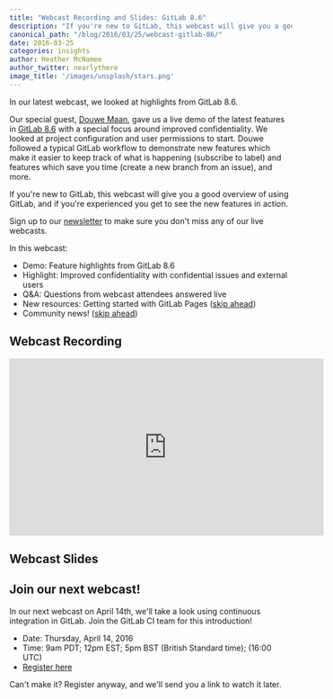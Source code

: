 ```yaml
---
title: "Webcast Recording and Slides: GitLab 8.6"
description: "If you're new to GitLab, this webcast will give you a good overview of using GitLab, and if you're experienced you get to see the new features in action."
canonical_path: "/blog/2016/03/25/webcast-gitlab-86/"
date: 2016-03-25
categories: insights
author: Heather McNamee
author_twitter: nearlythere
image_title: '/images/unsplash/stars.png'
---
```


In our latest webcast, we looked at highlights from GitLab 8.6.

Our special guest, [Douwe Maan][Douwe], gave us a live demo of the latest features
in [GitLab 8.6][releasenotes] with a special focus around improved confidentiality.
We looked at project configuration and user permissions to start.
Douwe followed a typical GitLab workflow to demonstrate new features
which make it easier to keep track of what is happening (subscribe to label)
and features which save you time (create a new branch from an issue), and more.

If you're new to GitLab, this webcast will give you a good overview of using GitLab,
and if you're experienced you get to see the new features in action.

Sign up to our [newsletter][newsletter]
to make sure you don't miss any of our live webcasts.

<!-- more -->

In this webcast:

- Demo: Feature highlights from GitLab 8.6
- Highlight: Improved confidentiality with confidential issues and external users
- Q&A: Questions from webcast attendees answered live
- New resources: Getting started with GitLab Pages ([skip ahead](https://youtu.be/4r-dUrdpLo8?t=3128))
- Community news! ([skip ahead](https://youtu.be/4r-dUrdpLo8?t=3284))

## Webcast Recording

<iframe width="560" height="315" src="https://www.youtube.com/embed/4r-dUrdpLo8" frameborder="0" allowfullscreen></iframe>

## Webcast Slides

<script async class="speakerdeck-embed" data-id="5e2c749028334614b567bc173a464d31" data-ratio="1.77777777777778" src="//speakerdeck.com/assets/embed.js"></script>

## Join our next webcast!

In our next webcast on April 14th, we'll take a look using continuous
integration in GitLab. Join the GitLab CI team for this introduction!

- Date: Thursday, April 14, 2016
- Time: 9am PDT; 12pm EST; 5pm BST (British Standard time); (16:00 UTC)
- [Register here][webcast]

Can't make it? Register anyway, and we'll send you a link to watch it later.

[newsletter]: /company/contact/#newsletter
[webcast]: http://page.gitlab.com/apr-2016-gitlab-intro-ci-webcast.html
[Douwe]: https://twitter.com/DouweM
[releasenotes]: /releases/2016/03/22/gitlab-8-6-released/
